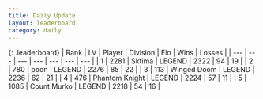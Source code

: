 ```yaml
---
title: Daily Update
layout: leaderboard
category: daily
---
```


{: .leaderboard}
| Rank | LV | Player | Division | Elo | Wins | Losses |
| --- | --- | --- | --- | --- | --- | --- |
| <span data-change="0">1</span> | 2281 | <span title="ID: 353063">Sktima</span> | LEGEND | <span data-change="0">2322</span> | <span data-change="0">94</span> | <span data-change="0">19</span> |
| <span data-change="1">2</span> | 780 | <span title="ID: 540690">poon</span> | LEGEND | <span data-change="32">2276</span> | <span data-change="11">85</span> | <span data-change="2">22</span> |
| <span data-change="1">3</span> | 113 | <span title="ID: 744396">Winged Doom</span> | LEGEND | <span data-change="11">2236</span> | <span data-change="6">62</span> | <span data-change="2">21</span> |
| <span data-change="1">4</span> | 476 | <span title="ID: 742939">Phantom Knight</span> | LEGEND | <span data-change="0">2224</span> | <span data-change="0">57</span> | <span data-change="0">11</span> |
| <span data-change="1">5</span> | 1085 | <span title="ID: 498323">Count Murko</span> | LEGEND | <span data-change="10">2218</span> | <span data-change="3">54</span> | <span data-change="1">16</span> |